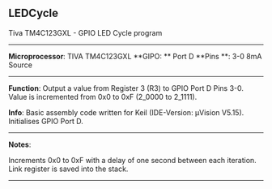 ## LEDCycle
Tiva TM4C123GXL - GPIO LED Cycle program

------------------------------------------------------------------

**Microprocessor**: TIVA TM4C123GXL
**GIPO: ** Port D
**Pins **: 3-0
8mA Source

------------------------------------------------------------------
**Function**: 
Output a value from Register 3 (R3) to GPIO Port D Pins 3-0.
Value is incremented from 0x0 to 0xF (2_0000 to 2_1111).

**Info**:
Basic assembly code written for Keil (IDE-Version: µVision V5.15).
Initialises GPIO Port D.  

------------------------------------------------------------------
**Notes**:

Increments 0x0 to 0xF with a delay of one second between each 
iteration. Link register is saved into the stack.

-------------------------------------------------------------------     
